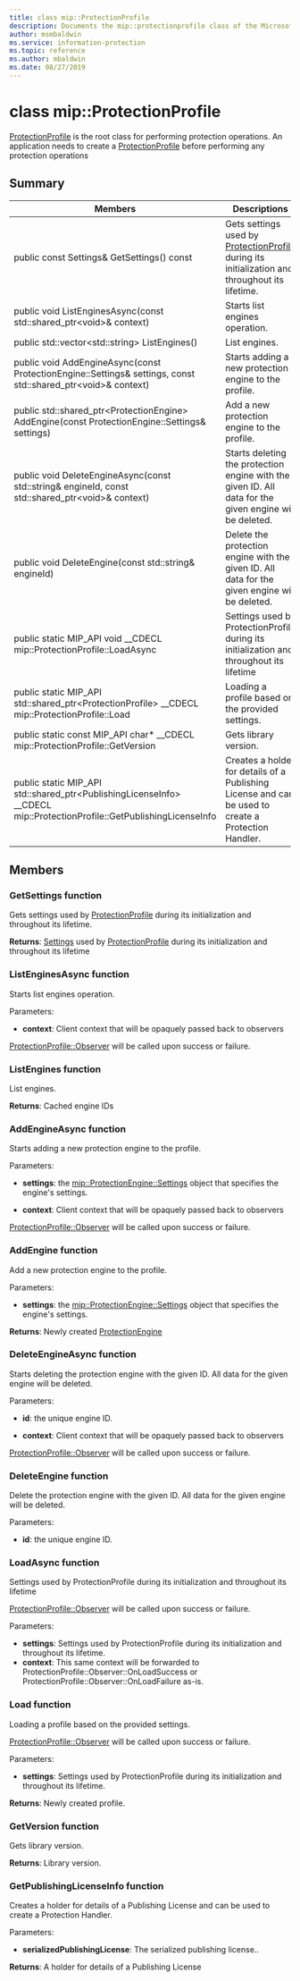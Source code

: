 ```yaml
---
title: class mip::ProtectionProfile 
description: Documents the mip::protectionprofile class of the Microsoft Information Protection (MIP) SDK.
author: msmbaldwin
ms.service: information-protection
ms.topic: reference
ms.author: mbaldwin
ms.date: 08/27/2019
---
```


# class mip::ProtectionProfile 
[ProtectionProfile](class_mip_protectionprofile.md) is the root class for performing protection operations.
An application needs to create a [ProtectionProfile](class_mip_protectionprofile.md) before performing any protection operations
  
## Summary
 Members                        | Descriptions                                
--------------------------------|---------------------------------------------
public const Settings& GetSettings() const  |  Gets settings used by [ProtectionProfile](class_mip_protectionprofile.md) during its initialization and throughout its lifetime.
public void ListEnginesAsync(const std::shared_ptr\<void\>& context)  |  Starts list engines operation.
public std::vector\<std::string\> ListEngines()  |  List engines.
public void AddEngineAsync(const ProtectionEngine::Settings& settings, const std::shared_ptr\<void\>& context)  |  Starts adding a new protection engine to the profile.
public std::shared_ptr\<ProtectionEngine\> AddEngine(const ProtectionEngine::Settings& settings)  |  Add a new protection engine to the profile.
public void DeleteEngineAsync(const std::string& engineId, const std::shared_ptr\<void\>& context)  |  Starts deleting the protection engine with the given ID. All data for the given engine will be deleted.
public void DeleteEngine(const std::string& engineId)  |  Delete the protection engine with the given ID. All data for the given engine will be deleted.
public static MIP_API void __CDECL mip::ProtectionProfile::LoadAsync | Settings used by ProtectionProfile during its initialization and throughout its lifetime
public static MIP_API std::shared_ptr&lt;ProtectionProfile&gt; __CDECL mip::ProtectionProfile::Load | Loading a profile based on the provided settings.
public static const MIP_API char* __CDECL mip::ProtectionProfile::GetVersion | Gets library version.
public static MIP_API std::shared_ptr&lt;PublishingLicenseInfo&gt; __CDECL mip::ProtectionProfile::GetPublishingLicenseInfo | Creates a holder for details of a Publishing License and can be used to create a Protection Handler. 


## Members
  
### GetSettings function
Gets settings used by [ProtectionProfile](class_mip_protectionprofile.md) during its initialization and throughout its lifetime.

  
**Returns**: [Settings](class_mip_protectionprofile_settings.md) used by [ProtectionProfile](class_mip_protectionprofile.md) during its initialization and throughout its lifetime
  
### ListEnginesAsync function
Starts list engines operation.

Parameters:  
* **context**: Client context that will be opaquely passed back to observers


[ProtectionProfile::Observer](class_mip_protectionprofile_observer.md) will be called upon success or failure.
  
### ListEngines function
List engines.

  
**Returns**: Cached engine IDs
  
### AddEngineAsync function
Starts adding a new protection engine to the profile.

Parameters:  
* **settings**: the [mip::ProtectionEngine::Settings](class_mip_protectionengine_settings.md) object that specifies the engine's settings. 


* **context**: Client context that will be opaquely passed back to observers


[ProtectionProfile::Observer](class_mip_protectionprofile_observer.md) will be called upon success or failure.
  
### AddEngine function
Add a new protection engine to the profile.

Parameters:  
* **settings**: the [mip::ProtectionEngine::Settings](class_mip_protectionengine_settings.md) object that specifies the engine's settings.



  
**Returns**: Newly created [ProtectionEngine](class_mip_protectionengine.md)
  
### DeleteEngineAsync function
Starts deleting the protection engine with the given ID. All data for the given engine will be deleted.

Parameters:  
* **id**: the unique engine ID. 


* **context**: Client context that will be opaquely passed back to observers


[ProtectionProfile::Observer](class_mip_protectionprofile_observer.md) will be called upon success or failure.
  
### DeleteEngine function
Delete the protection engine with the given ID. All data for the given engine will be deleted.

Parameters:  
* **id**: the unique engine ID.

### LoadAsync function
Settings used by ProtectionProfile during its initialization and throughout its lifetime 

[ProtectionProfile::Observer](class_mip_protectionprofile_observer.md) will be called upon success or failure.

Parameters:
* **settings**: Settings used by ProtectionProfile during its initialization and throughout its lifetime.
* **context**: This same context will be forwarded to ProtectionProfile::Observer::OnLoadSuccess or ProtectionProfile::Observer::OnLoadFailure as-is.

### Load function
Loading a profile based on the provided settings.

[ProtectionProfile::Observer](class_mip_protectionprofile_observer.md) will be called upon success or failure.

Parameters:
* **settings**: Settings used by ProtectionProfile during its initialization and throughout its lifetime.

**Returns**: Newly created profile.

### GetVersion function
Gets library version. 

**Returns**: Library version.

### GetPublishingLicenseInfo function
Creates a holder for details of a Publishing License and can be used to create a Protection Handler. 

Parameters:
* **serializedPublishingLicense**: The serialized publishing license..

**Returns**: A holder for details of a Publishing License 
